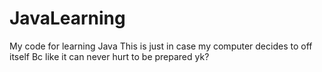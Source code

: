 # JavaLearning
My code for learning Java
This is just in case my computer decides to off itself
Bc like it can never hurt to be prepared
yk?
